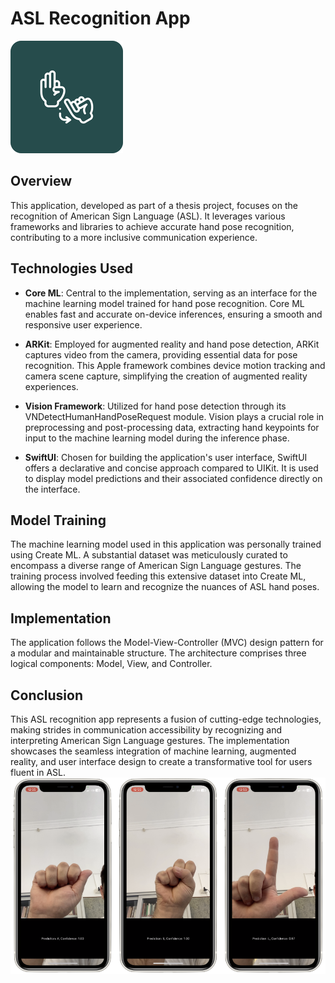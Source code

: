 # ASL Recognition App
![App Icon](https://github.com/eddy10957/ASLRecognition/blob/main/ASLRecognition/Assets/180.png)
## Overview

This application, developed as part of a thesis project, focuses on the recognition of American Sign Language (ASL). It leverages various frameworks and libraries to achieve accurate hand pose recognition, contributing to a more inclusive communication experience.

## Technologies Used

- **Core ML**: Central to the implementation, serving as an interface for the machine learning model trained for hand pose recognition. Core ML enables fast and accurate on-device inferences, ensuring a smooth and responsive user experience.

- **ARKit**: Employed for augmented reality and hand pose detection, ARKit captures video from the camera, providing essential data for pose recognition. This Apple framework combines device motion tracking and camera scene capture, simplifying the creation of augmented reality experiences.

- **Vision Framework**: Utilized for hand pose detection through its VNDetectHumanHandPoseRequest module. Vision plays a crucial role in preprocessing and post-processing data, extracting hand keypoints for input to the machine learning model during the inference phase.

- **SwiftUI**: Chosen for building the application's user interface, SwiftUI offers a declarative and concise approach compared to UIKit. It is used to display model predictions and their associated confidence directly on the interface.

## Model Training

The machine learning model used in this application was personally trained using Create ML. A substantial dataset was meticulously curated to encompass a diverse range of American Sign Language gestures. The training process involved feeding this extensive dataset into Create ML, allowing the model to learn and recognize the nuances of ASL hand poses.

## Implementation

The application follows the Model-View-Controller (MVC) design pattern for a modular and maintainable structure. The architecture comprises three logical components: Model, View, and Controller.

## Conclusion

This ASL recognition app represents a fusion of cutting-edge technologies, making strides in communication accessibility by recognizing and interpreting American Sign Language gestures. The implementation showcases the seamless integration of machine learning, augmented reality, and user interface design to create a transformative tool for users fluent in ASL.
![Screens](https://github.com/eddy10957/ASLRecognition/blob/main/ASLRecognition/Assets/Screens.png)
